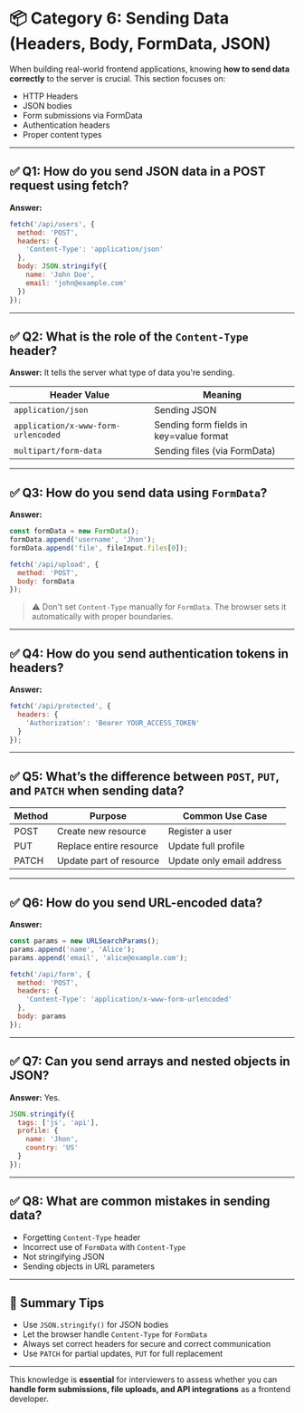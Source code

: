 
# 📦 Category 6: Sending Data (Headers, Body, FormData, JSON)

When building real-world frontend applications, knowing **how to send data correctly** to the server is crucial. This section focuses on:

- HTTP Headers
- JSON bodies
- Form submissions via FormData
- Authentication headers
- Proper content types

---

## ✅ Q1: How do you send JSON data in a POST request using fetch?

**Answer:**
```js
fetch('/api/users', {
  method: 'POST',
  headers: {
    'Content-Type': 'application/json'
  },
  body: JSON.stringify({
    name: 'John Doe',
    email: 'john@example.com'
  })
});
```

---

## ✅ Q2: What is the role of the `Content-Type` header?

**Answer:**
It tells the server what type of data you're sending.

| Header Value               | Meaning                    |
|---------------------------|----------------------------|
| `application/json`        | Sending JSON               |
| `application/x-www-form-urlencoded` | Sending form fields in key=value format |
| `multipart/form-data`     | Sending files (via FormData) |

---

## ✅ Q3: How do you send data using `FormData`?

**Answer:**
```js
const formData = new FormData();
formData.append('username', 'Jhon');
formData.append('file', fileInput.files[0]);

fetch('/api/upload', {
  method: 'POST',
  body: formData
});
```

> ⚠️ Don't set `Content-Type` manually for `FormData`. The browser sets it automatically with proper boundaries.

---

## ✅ Q4: How do you send authentication tokens in headers?

**Answer:**
```js
fetch('/api/protected', {
  headers: {
    'Authorization': 'Bearer YOUR_ACCESS_TOKEN'
  }
});
```

---

## ✅ Q5: What’s the difference between `POST`, `PUT`, and `PATCH` when sending data?

| Method | Purpose                  | Common Use Case           |
|--------|--------------------------|---------------------------|
| POST   | Create new resource      | Register a user           |
| PUT    | Replace entire resource  | Update full profile       |
| PATCH  | Update part of resource  | Update only email address |

---

## ✅ Q6: How do you send URL-encoded data?

**Answer:**
```js
const params = new URLSearchParams();
params.append('name', 'Alice');
params.append('email', 'alice@example.com');

fetch('/api/form', {
  method: 'POST',
  headers: {
    'Content-Type': 'application/x-www-form-urlencoded'
  },
  body: params
});
```

---

## ✅ Q7: Can you send arrays and nested objects in JSON?

**Answer:**
Yes.
```js
JSON.stringify({
  tags: ['js', 'api'],
  profile: {
    name: 'Jhon',
    country: 'US'
  }
});
```

---

## ✅ Q8: What are common mistakes in sending data?

- Forgetting `Content-Type` header
- Incorrect use of `FormData` with `Content-Type`
- Not stringifying JSON
- Sending objects in URL parameters

---

## 🔄 Summary Tips

- Use `JSON.stringify()` for JSON bodies
- Let the browser handle `Content-Type` for `FormData`
- Always set correct headers for secure and correct communication
- Use `PATCH` for partial updates, `PUT` for full replacement

---

This knowledge is **essential** for interviewers to assess whether you can **handle form submissions, file uploads, and API integrations** as a frontend developer.
